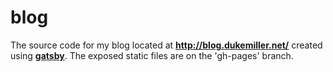 # blog

The source code for my blog located at **<http://blog.dukemiller.net/>** created using **[gatsby](https://github.com/gatsbyjs/gatsby)**. The exposed static files are on the 'gh-pages' branch.
